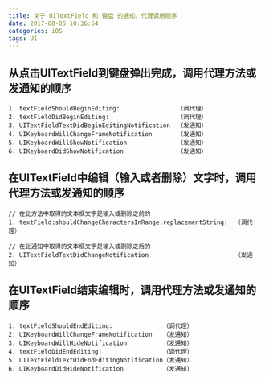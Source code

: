 ```yaml
---
title: 关于 UITextField 和 键盘 的通知、代理调用顺序
date: 2017-08-05 10:36:54
categories: iOS
tags: UI
---
```


## 从点击UITextField到键盘弹出完成，调用代理方法或发通知的顺序
```
1. textFieldShouldBeginEditing:                （调代理）
2. textFieldDidBeginEditing:                   （调代理）
3. UITextFieldTextDidBeginEditingNotification  （发通知）
4. UIKeyboardWillChangeFrameNotification       （发通知）
5. UIKeyboardWillShowNotification              （发通知）
6. UIKeyboardDidShowNotification               （发通知）

```


## 在UITextField中编辑（输入或者删除）文字时，调用代理方法或发通知的顺序
```
// 在此方法中取得的文本框文字是输入或删除之前的
1. textField:shouldChangeCharactersInRange:replacementString:  （调代理）

// 在此通知中取得的文本框文字是输入或删除之后的
2. UITextFieldTextDidChangeNotification                        （发通知）

```

## 在UITextField结束编辑时，调用代理方法或发通知的顺序
```
1. textFieldShouldEndEditing:              （调代理）
2. UIKeyboardWillChangeFrameNotification   （发通知）
3. UIKeyboardWillHideNotification          （发通知）
4. textFieldDidEndEditing:                 （调代理）
5. UITextFieldTextDidEndEditingNotification（发通知）
6. UIKeyboardDidHideNotification           （发通知）

```
